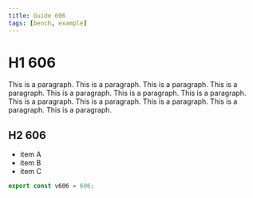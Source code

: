 ```yaml
---
title: Guide 606
tags: [bench, example]
---
```


# H1 606

This is a paragraph. This is a paragraph. This is a paragraph. This is a paragraph. This is a paragraph. This is a paragraph. This is a paragraph. This is a paragraph. This is a paragraph. This is a paragraph. This is a paragraph. This is a paragraph. 

## H2 606

- item A
- item B
- item C

```ts
export const v606 = 606;
```